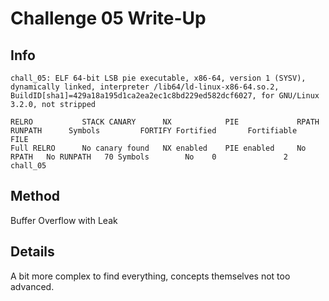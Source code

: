 # Challenge 05 Write-Up
## Info
```
chall_05: ELF 64-bit LSB pie executable, x86-64, version 1 (SYSV), dynamically linked, interpreter /lib64/ld-linux-x86-64.so.2, BuildID[sha1]=429a18a195d1ca2ea2ec1c8bd229ed582dcf6027, for GNU/Linux 3.2.0, not stripped
```
```
RELRO           STACK CANARY      NX            PIE             RPATH      RUNPATH      Symbols         FORTIFY Fortified       Fortifiable     FILE
Full RELRO      No canary found   NX enabled    PIE enabled     No RPATH   No RUNPATH   70 Symbols        No    0               2               chall_05
```

## Method
Buffer Overflow with Leak

## Details
A bit more complex to find everything, concepts themselves not too advanced.